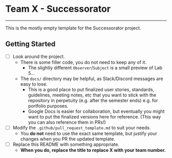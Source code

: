 # Team X - Successorator 

---

This is the mostly empty template for the Successorator project.

## Getting Started

 - [ ] Look around the project.
   - There is some filler code, you do not need to keep any of it.
     - The slightly different `Observer`/`Subject` is a small preview of Lab 5...
   - The `docs/` directory may be helpful, as Slack/Discord messages are easy to lose.
     - This is a good place to put finalized user stories, standards, guidelines, meeting notes, etc
       that you want to stick with the repository in perpetuity (e.g. after the semester ends) e.g.
       for portfolio purposes.
     - Google Docs is easier for collaboration, but eventually you might want to put the
       finalized versions here for reference. (This way you can also reference them in PRs!)
 - [ ] Modify the `.github/pull_request_template.md` to suit your needs.
   - You **do not** need to use the exact same template, but justify your changes when you 
     PR the updated template.
 - [ ] Replace this README with something appropriate.
   - **When you do, replace the title to replace X with your team number.**
